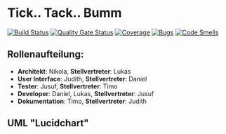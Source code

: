 # Tick.. Tack.. Bumm

[![Build Status](https://travis-ci.com/SE2-SS21-Gruppe4/Tick-Tack-Bumm.svg?branch=main)](https://travis-ci.com/SE2-SS21-Gruppe4/Tick-Tack-Bumm)
[![Quality Gate Status](https://sonarcloud.io/api/project_badges/measure?project=SE2-SS21-Gruppe4_Tick-Tack-Bumm&metric=alert_status)](https://sonarcloud.io/dashboard?id=SE2-SS21-Gruppe4_Tick-Tack-Bumm)
[![Coverage](https://sonarcloud.io/api/project_badges/measure?project=SE2-SS21-Gruppe4_Tick-Tack-Bumm&metric=coverage)](https://sonarcloud.io/dashboard?id=SE2-SS21-Gruppe4_Tick-Tack-Bumm)
[![Bugs](https://sonarcloud.io/api/project_badges/measure?project=SE2-SS21-Gruppe4_Tick-Tack-Bumm&metric=bugs)](https://sonarcloud.io/dashboard?id=SE2-SS21-Gruppe4_Tick-Tack-Bumm)
[![Code Smells](https://sonarcloud.io/api/project_badges/measure?project=SE2-SS21-Gruppe4_Tick-Tack-Bumm&metric=code_smells)](https://sonarcloud.io/dashboard?id=SE2-SS21-Gruppe4_Tick-Tack-Bumm)

## Rollenaufteilung: 

- **Architekt**: Nikola, **Stellvertreter**: Lukas
- **User Interface**: Judith, **Stellvertreter**: Daniel
- **Tester**: Jusuf, **Stellvertreter**: Timo
- **Developer**: Daniel, Lukas, **Stellvertreter**: Jusuf
- **Dokumentation**: Timo, **Stellvertreter**: Judith

## UML "Lucidchart"
